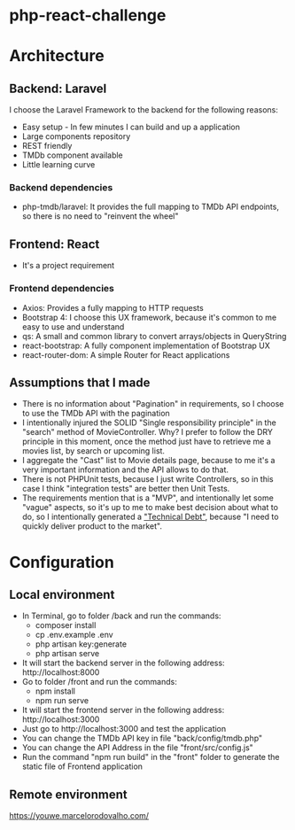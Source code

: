 # php-react-challenge

# Architecture

## Backend: Laravel

I choose the Laravel Framework to the backend for the following reasons:
- Easy setup - In few minutes I can build and up a application
- Large components repository
- REST friendly
- TMDb component available
- Little learning curve

### Backend dependencies
- php-tmdb/laravel: It provides the full mapping to TMDb API endpoints, so there is no need to "reinvent the wheel"

## Frontend: React

- It's a project requirement

### Frontend dependencies
- Axios: Provides a fully mapping to HTTP requests
- Bootstrap 4: I choose this UX framework, because it's common to me easy to use and understand
- qs: A small and common library to convert arrays/objects in QueryString
- react-bootstrap: A fully component implementation of Bootstrap UX
- react-router-dom: A simple Router for React applications

## Assumptions that I made
- There is no information about "Pagination" in requirements, so I choose to use the TMDb API with the pagination
- I intentionally injured the SOLID "Single responsibility principle" in the "search" method of MovieController. Why? I prefer to follow the DRY principle in this moment, once the method just have to retrieve me a movies list, by search or upcoming list.
- I aggregate the "Cast" list to Movie details page, because to me it's a very important information and the API allows to do that.
- There is not PHPUnit tests, because I just write Controllers, so in this case I think "integration tests" are better then Unit Tests.
- The requirements mention that is a "MVP", and intentionally let some "vague" aspects, so it's up to me to make best decision about what to do, so I intentionally generated a ["Technical Debt"](https://hackernoon.com/there-are-3-main-types-of-technical-debt-heres-how-to-manage-them-4a3328a4c50c), because "I need to quickly deliver product to the market".

# Configuration

## Local environment
- In Terminal, go to folder /back and run the commands:
  - composer install
  - cp .env.example .env
  - php artisan key:generate
  - php artisan serve
- It will start the backend server in the following address: http://localhost:8000
- Go to folder /front and run the commands:
  - npm install
  - npm run serve
- It will start the frontend server in the following address: http://localhost:3000
- Just go to http://localhost:3000 and test the application
- You can change the TMDb API key in file "back/config/tmdb.php"
- You can change the API Address in the file "front/src/config.js"
- Run the command "npm run build" in the "front" folder to generate the static file of Frontend application

## Remote environment
https://youwe.marcelorodovalho.com/